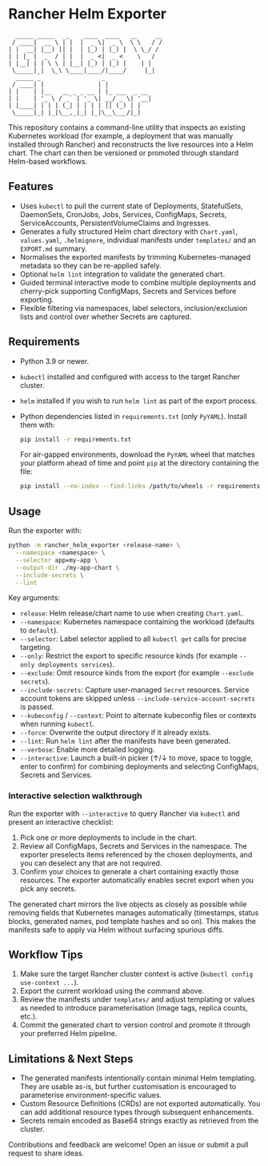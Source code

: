 # Rancher Helm Exporter

```
  _____ _____   _    ____  ____   __     __
 / ____|  __ \ | |  |  _ \|  _ \  \ \   / /
| |  __| |__) || |  | |_) | |_) |  \ \_/ /
| | |_ |  _  / | |  |  _ <|  _ <    \   /
| |__| | | \ \ | |__| |_) | |_) |    | |
 \_____|_|  \_\ \____|____/|____/     |_|
  _____ _                 _
 / ____| |               | |
| |    | |__   __ _ _ __ | |_ ___  _ __
| |    | '_ \ / _` | '_ \| __/ _ \| '__|
| |____| | | | (_| | | | | || (_) | |
 \_____|_| |_|\__,_|_| |_|\__\___/|_|
```

This repository contains a command-line utility that inspects an existing Kubernetes
workload (for example, a deployment that was manually installed through Rancher) and
reconstructs the live resources into a Helm chart. The chart can then be versioned or
promoted through standard Helm-based workflows.

## Features

- Uses `kubectl` to pull the current state of Deployments, StatefulSets, DaemonSets,
  CronJobs, Jobs, Services, ConfigMaps, Secrets, ServiceAccounts, PersistentVolumeClaims
  and Ingresses.
- Generates a fully structured Helm chart directory with `Chart.yaml`, `values.yaml`,
  `.helmignore`, individual manifests under `templates/` and an `EXPORT.md` summary.
- Normalises the exported manifests by trimming Kubernetes-managed metadata so they can
  be re-applied safely.
- Optional `helm lint` integration to validate the generated chart.
- Guided terminal interactive mode to combine multiple deployments and cherry-pick
  supporting ConfigMaps, Secrets and Services before exporting.
- Flexible filtering via namespaces, label selectors, inclusion/exclusion lists and
  control over whether Secrets are captured.

## Requirements

- Python 3.9 or newer.
- `kubectl` installed and configured with access to the target Rancher cluster.
- `helm` installed if you wish to run `helm lint` as part of the export process.
- Python dependencies listed in `requirements.txt` (only `PyYAML`). Install them with:

  ```bash
  pip install -r requirements.txt
  ```

  For air-gapped environments, download the `PyYAML` wheel that matches your platform
  ahead of time and point `pip` at the directory containing the file:

  ```bash
  pip install --no-index --find-links /path/to/wheels -r requirements.txt
  ```

## Usage

Run the exporter with:

```bash
python -m rancher_helm_exporter <release-name> \
  --namespace <namespace> \
  --selector app=my-app \
  --output-dir ./my-app-chart \
  --include-secrets \
  --lint
```

Key arguments:

- `release`: Helm release/chart name to use when creating `Chart.yaml`.
- `--namespace`: Kubernetes namespace containing the workload (defaults to `default`).
- `--selector`: Label selector applied to all `kubectl get` calls for precise targeting.
- `--only`: Restrict the export to specific resource kinds (for example `--only deployments services`).
- `--exclude`: Omit resource kinds from the export (for example `--exclude secrets`).
- `--include-secrets`: Capture user-managed `Secret` resources. Service account tokens are skipped
  unless `--include-service-account-secrets` is passed.
- `--kubeconfig` / `--context`: Point to alternate kubeconfig files or contexts when running `kubectl`.
- `--force`: Overwrite the output directory if it already exists.
- `--lint`: Run `helm lint` after the manifests have been generated.
- `--verbose`: Enable more detailed logging.
- `--interactive`: Launch a built-in picker (↑/↓ to move, space to toggle, enter to
  confirm) for combining deployments and selecting ConfigMaps, Secrets and Services.

### Interactive selection walkthrough

Run the exporter with `--interactive` to query Rancher via `kubectl` and present an
interactive checklist:

1. Pick one or more deployments to include in the chart.
2. Review all ConfigMaps, Secrets and Services in the namespace. The exporter
   preselects items referenced by the chosen deployments, and you can deselect any
   that are not required.
3. Confirm your choices to generate a chart containing exactly those resources. The
   exporter automatically enables secret export when you pick any secrets.

The generated chart mirrors the live objects as closely as possible while removing fields that
Kubernetes manages automatically (timestamps, status blocks, generated names, pod template hashes
and so on). This makes the manifests safe to apply via Helm without surfacing spurious diffs.

## Workflow Tips

1. Make sure the target Rancher cluster context is active (`kubectl config use-context ...`).
2. Export the current workload using the command above.
3. Review the manifests under `templates/` and adjust templating or values as needed to introduce
   parameterisation (image tags, replica counts, etc.).
4. Commit the generated chart to version control and promote it through your preferred Helm pipeline.

## Limitations & Next Steps

- The generated manifests intentionally contain minimal Helm templating. They are usable as-is, but
  further customisation is encouraged to parameterise environment-specific values.
- Custom Resource Definitions (CRDs) are not exported automatically. You can add additional resource
  types through subsequent enhancements.
- Secrets remain encoded as Base64 strings exactly as retrieved from the cluster.

Contributions and feedback are welcome! Open an issue or submit a pull request to share ideas.

